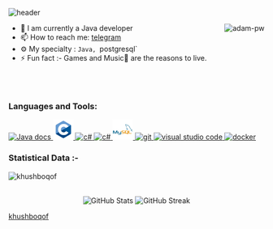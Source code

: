 ![header](https://capsule-render.vercel.app/api?type=waving&height=220&text=Anvarjon%20Nosirov%20&desc=Java%20BECKEND%20DEVELOPER🙂&animation=fadeIn&fontSize=20&fontAlign=74&fontAlignY=38&descAlign=77&color=d0b0ff)

<p><img align="right" src="https://github.com/Adam-pw/Adam-pw/blob/main/animation_500_kxa883sd.gif" alt="adam-pw" /></p>

- 🌱 I am currently a Java developer
- 📫 How to reach me: [telegram](https://t.me/Programis_2002)
- ⚙️ My specialty : `Java, `postgresql`
- ⚡ Fun fact :- Games and Music🎵 are the reasons to live.
<br>

<br>
<h3 align="left">Languages and Tools:</h3>
<p align="left"> <a href="https://dotnet.microsoft.com/en-us//" target="_blank" rel="noreferrer"> <img
      src="https://user-images.githubusercontent.com/101628018/207971979-72a02628-fe09-4a6f-95c6-a4e17cb382db.png"
      alt="Java docs" width="40" height="40" /> </a> </a> <a href="https://www.java.com/ru/" target="_blank" rel="noreferrer"
  <a href="https://www.learn-c.org/" target="_blank" rel="noreferrer">
    <img src="https://raw.githubusercontent.com/github/explore/f3e22f0dca2be955676bc70d6214b95b13354ee8/topics/c/c.png"
      alt="c#" width="40" height="40" /> </a> <a href="https://www.learn-c.org/" target="_blank"
  <a href="https://www.codecademy.com/learn/learn-c-plus-plus" target="_blank" rel="noreferrer">
    <img src="https://upload.wikimedia.org/wikipedia/commons/thumb/1/18/ISO_C%2B%2B_Logo.svg/1200px-ISO_C%2B%2B_Logo.svg.png"
      alt="c#" width="40" height="40" /> </a> <a href="https://www.codecademy.com/learn/learn-c-plus-plus" target="_blank"
  <a href="https://www.python.org/" target="_blank" rel="noreferrer">
    <img src="https://upload.wikimedia.org/wikipedia/commons/thumb/c/c3/Python-logo-notext.svg/800px-Python-logo-notext.svg.png"
      alt="c#" width="40" height="40" /> </a> <a href="https://www.python.org/" target="_blank"
  </a> <a href="https://www.mysql.com/" target="_blank" rel="noreferrer"> <img
      src="https://raw.githubusercontent.com/devicons/devicon/master/icons/mysql/mysql-original-wordmark.svg"
      alt="mysql" width="40" height="40" /> </a> </a> <a href="https://git-scm.com/" target="_blank" rel="noreferrer"> <img
      src="https://upload.wikimedia.org/wikipedia/commons/e/e0/Git-logo.svg"
      alt="git" width="40" height="40" /> </a> <a href="https://code.visualstudio.com/" target="_blank" rel="noreferrer">
    <img
      src="https://upload.wikimedia.org/wikipedia/commons/9/9a/Visual_Studio_Code_1.35_icon.svg"
      alt="visual studio code" width="40" height="40" /> </a> <a href="https://www.docker.com/" target="_blank"
    rel="noreferrer"> <img
      src="https://cdn.cdnlogo.com/logos/d/41/docker.svg" alt="docker"
      width="40" height="40" /> </a> </p>
<h3>Statistical Data :-</h3>
<p><img align="center"
    src="https://github-readme-stats.vercel.app/api/top-langs?username=khushboqof&show_icons=true&locale=en&bg_color=0d1117&text_color=ffffff&layout=compact"
    alt="khushboqof" 
    bg_color=#808080/></p>
<br>


<div align="center">
    <!-- https://github.com/anuraghazra/github-readme-stats -->
    <img alt="GitHub Stats" width="49%" src="https://github-readme-stats.vercel.app/api?username=khushboqof&theme=algolia&hide_border=true&count_private=true&show_icons=true">
    <!-- https://github.com/DenverCoder1/github-readme-streak-stats -->
    <img alt="GitHub Streak" width="49%" src="https://github-readme-streak-stats.herokuapp.com/?user=khushboqof&theme=algolia&hide_border=true">

</div>

[khushboqof](https://github.com/khushboqof)
